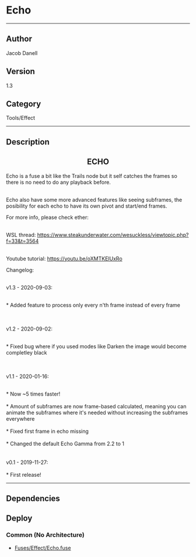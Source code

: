 # Echo
___

## Author
Jacob Danell

## Version
1.3

## Category
Tools/Effect

___

## Description
<center><h2>ECHO</h2></center>
<p>Echo is a fuse a bit like the Trails node but it self catches the frames so there is no need to do any playback before.</p>

<br>Echo also have some more advanced features like seeing subframes, the posibility for each echo to have its own pivot and start/end frames.</br>

<p>For more info, please check ether:</p>

<br>WSL thread: <a href="https://www.steakunderwater.com/wesuckless/viewtopic.php?f=33&t=3564">https://www.steakunderwater.com/wesuckless/viewtopic.php?f=33&t=3564</a></br>

<br>Youtube tutorial: <a href="https://youtu.be/oXMTKElUxRo">https://youtu.be/oXMTKElUxRo</a></br>

<p>Changelog:</p>
<br>v1.3 - 2020-09-03:</br>

<br>* Added feature to process only every n'th frame instead of every frame</br>
<br />

<br>v1.2 - 2020-09-02:</br>

<br>* Fixed bug where if you used modes like Darken the image would become completley black</br>
<br />

<br>v1.1 - 2020-01-16:</br>

<br>* Now ~5 times faster!</br>
<br>* Amount of subframes are now frame-based calculated, meaning you can animate the subframes where it's needed without increasing the subframes everywhere</br>
<br>* Fixed first frame in echo missing</br>
<br>* Changed the default Echo Gamma from 2.2 to 1</br>
<br />
<br>v0.1 - 2019-11-27:</br>
<br>* First release!</br>



___

## Dependencies

## Deploy

### Common (No Architecture)

<ul>
<li><a href="https://gitlab.com/WeSuckLess/Reactor/-/blob/master/Atoms/com.JacobDanell.Echo/Fuses/Effect/Echo.fuse?ref_type=heads">Fuses/Effect/Echo.fuse</a></li>
</ul>
